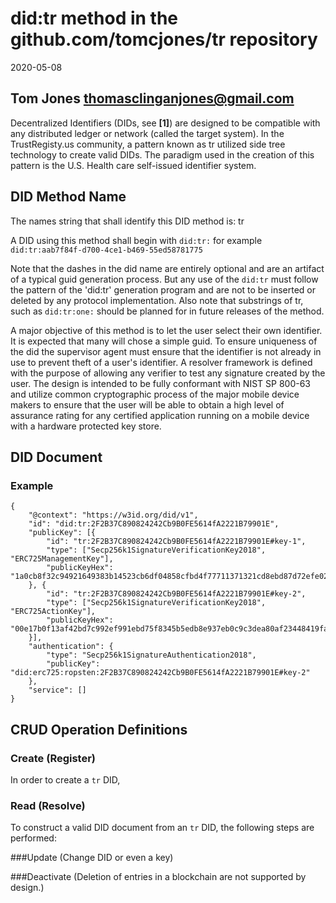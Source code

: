 # did:tr method in the github.com/tomcjones/tr repository

2020-05-08

## Tom Jones  <thomasclinganjones@gmail.com>

Decentralized Identifiers (DIDs, see **[1]**) are designed to be compatible with any distributed ledger or network (called the target system).  In the TrustRegisty.us community, a pattern known as tr utilized side tree technology to create valid DIDs. The paradigm used in the creation of this pattern is the U.S. Health care self-issued identifier system.

## DID Method Name

The names string that shall identify this DID method is: tr

A DID using this method shall begin with `did:tr:`  for example `did:tr:aab7f84f-d700-4ce1-b469-55ed58781775`

Note that the dashes in the did name are entirely optional and are an artifact of a typical guid generation process. But any use of the `did:tr` must follow the pattern of the 'did:tr' generation program and are not to be inserted or deleted by any protocol implementation. Also note that substrings of tr, such as `did:tr:one:` should be planned for in future releases of the method.

A major objective of this method is to let the user select their own identifier. It is expected that many will chose a simple guid. To ensure uniqueness of the did the supervisor agent must ensure that the identifier is not already in use to prevent theft of a user's identifier. A resolver framework is defined with the purpose of allowing any verifier to test any signature created by the user. The design is intended to be fully conformant with NIST SP 800-63 and utilize common cryptographic process of the major mobile device makers to ensure that the user will be able to obtain a high level of assurance rating for any certified application running on a mobile device with a hardware protected key store.

## DID Document

### Example

	{
		"@context": "https://w3id.org/did/v1",
		"id": "did:tr:2F2B37C890824242Cb9B0FE5614fA2221B79901E",
		"publicKey": [{
			"id": "tr:2F2B37C890824242Cb9B0FE5614fA2221B79901E#key-1",
			"type": ["Secp256k1SignatureVerificationKey2018", "ERC725ManagementKey"],
			"publicKeyHex": "1a0cb8f32c94921649383b14523cb6df04858cfbd4f77711371321cd8ebd87d72efe02b69ca4b02b35a848404101ad17efbf962441733135cb7d833313c3d37b"
		}, {
			"id": "tr:2F2B37C890824242Cb9B0FE5614fA2221B79901E#key-2",
			"type": ["Secp256k1SignatureVerificationKey2018", "ERC725ActionKey"],
			"publicKeyHex": "00e17b0f13af42bd7c992ef991ebd75f8345b5edb8e937eb0c9c3dea80af23448419faa1d7562054e31bf56ab1af485944b3a327085c4502e38d723129fd5cf666"
		}],
		"authentication": {
			"type": "Secp256k1SignatureAuthentication2018",
			"publicKey": "did:erc725:ropsten:2F2B37C890824242Cb9B0FE5614fA2221B79901E#key-2"
		},
		"service": []
	}

## CRUD Operation Definitions

### Create (Register)

In order to create a `tr` DID, 

### Read (Resolve)

To construct a valid DID document from an `tr` DID, the following steps are performed:

###Update (Change DID or even a key)

###Deactivate (Deletion of entries in a blockchain are not supported by design.)


